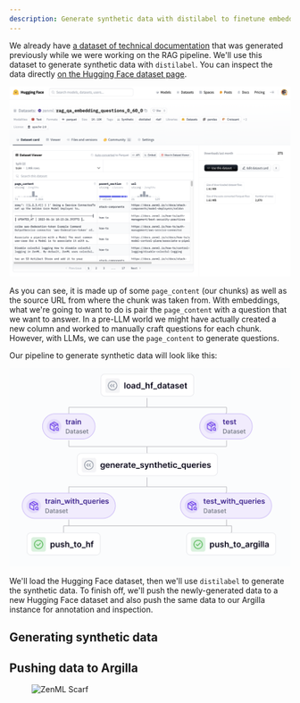 ```yaml
---
description: Generate synthetic data with distilabel to finetune embeddings.
---
```


We already have [a dataset of technical documentation](https://huggingface.co/datasets/zenml/rag_qa_embedding_questions_0_60_0) that was generated
previously while we were working on the RAG pipeline. We'll use this dataset
to generate synthetic data with `distilabel`. You can inspect the data directly
[on the Hugging Face dataset page](https://huggingface.co/datasets/zenml/rag_qa_embedding_questions_0_60_0).

![](../../../.gitbook/assets/rag-dataset-hf.png)

As you can see, it is made up of some `page_content` (our chunks) as well as the
source URL from where the chunk was taken from. With embeddings, what we're
going to want to do is pair the `page_content` with a question that we want to
answer. In a pre-LLM world we might have actually created a new column and
worked to manually craft questions for each chunk. However, with LLMs, we can
use the `page_content` to generate questions.

Our pipeline to generate synthetic data will look like this:

![](../../../.gitbook/assets/rag-synthetic-data-pipeline.png)

We'll load the Hugging Face dataset, then we'll use `distilabel` to generate the
synthetic data. To finish off, we'll push the newly-generated data to a new
Hugging Face dataset and also push the same data to our Argilla instance for
annotation and inspection.

## Generating synthetic data

## Pushing data to Argilla

<!-- For scarf -->
<figure><img alt="ZenML Scarf" referrerpolicy="no-referrer-when-downgrade" src="https://static.scarf.sh/a.png?x-pxid=f0b4f458-0a54-4fcd-aa95-d5ee424815bc" /></figure>


